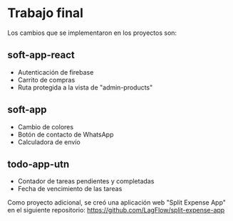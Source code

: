 # Trabajo final
Los cambios que se implementaron en los proyectos son:

## soft-app-react
- Autenticación de firebase
- Carrito de compras
- Ruta protegida a la vista de "admin-products"

## soft-app
- Cambio de colores
- Botón de contacto de WhatsApp
- Calculadora de envío

## todo-app-utn
- Contador de tareas pendientes y completadas
- Fecha de vencimiento de las tareas


Como proyecto adicional, se creó una aplicación web "Split Expense App" en el siguiente repositorio: https://github.com/LagFlow/split-expense-app